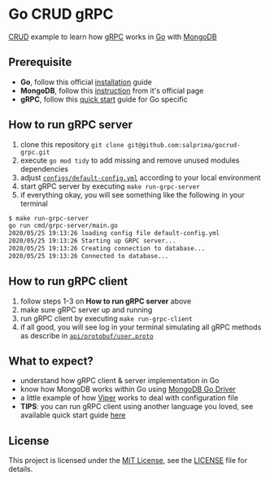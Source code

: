 # Go CRUD gRPC

[CRUD](https://en.wikipedia.org/wiki/Create,_read,_update_and_delete) example to learn how [gRPC](https://grpc.io/) works in [Go](https://golang.org/) with [MongoDB](https://www.mongodb.com/)

## Prerequisite
- **Go**, follow this official [installation](https://golang.org/doc/install) guide
- **MongoDB**, follow this [instruction](https://docs.mongodb.com/manual/installation/) from it's official page
- **gRPC**, follow this [quick start](https://grpc.io/docs/quickstart/go/) guide for Go specific

## How to run gRPC server
1. clone this repository `git clone git@github.com:salprima/gocrud-grpc.git`
2. execute `go mod tidy` to add missing and remove unused modules dependencies
3. adjust [`configs/default-config.yml`](configs/default-config.yml) according to your local environment
4. start gRPC server by executing `make run-grpc-server` 
5. if everything okay, you will see something like the following in your terminal
```sh
$ make run-grpc-server
go run cmd/grpc-server/main.go
2020/05/25 19:13:26 loading config file default-config.yml 
2020/05/25 19:13:26 Starting up GRPC server...
2020/05/25 19:13:26 Creating connection to database...
2020/05/25 19:13:26 Connected to database...
```

## How to run gRPC client
1. follow steps 1-3 on **How to run gRPC server** above
2. make sure gRPC server up and running 
3. run gRPC client by executing `make run-grpc-client`
4. if all good, you will see log in your terminal simulating all gRPC methods as describe in [`api/protobuf/user.proto`](api/protobuf/user.proto)

## What to expect?
- understand how gRPC client & server implementation in Go
- know how MongoDB works within Go using [MongoDB Go Driver](https://github.com/mongodb/mongo-go-driver)
- a little example of how [Viper](https://github.com/spf13/viper) works to deal with configuration file
- **TIPS**: you can run gRPC client using another language you loved, see available quick start guide [here](https://grpc.io/docs/quickstart/)

## License
This project is licensed under the [MIT License](https://choosealicense.com/licenses/mit/), see the [LICENSE](LICENSE) file for details.
